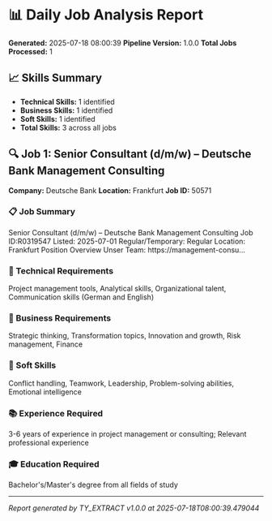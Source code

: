 # 📊 Daily Job Analysis Report

**Generated:** 2025-07-18 08:00:39
**Pipeline Version:** 1.0.0
**Total Jobs Processed:** 1

## 📈 Skills Summary

- **Technical Skills:** 1 identified
- **Business Skills:** 1 identified
- **Soft Skills:** 1 identified
- **Total Skills:** 3 across all jobs

## 🔍 Job 1: Senior Consultant (d/m/w) – Deutsche Bank Management Consulting

**Company:** Deutsche Bank
**Location:** Frankfurt
**Job ID:** 50571

### 📋 Job Summary
Senior Consultant (d/m/w) – Deutsche Bank Management Consulting Job ID:R0319547 Listed: 2025-07-01 Regular/Temporary: Regular Location: Frankfurt Position Overview Unser Team: https://management-consu...

### 🔧 Technical Requirements
Project management tools, Analytical skills, Organizational talent, Communication skills (German and English)

### 💼 Business Requirements
Strategic thinking, Transformation topics, Innovation and growth, Risk management, Finance

### 🤝 Soft Skills
Conflict handling, Teamwork, Leadership, Problem-solving abilities, Emotional intelligence

### 📚 Experience Required
3-6 years of experience in project management or consulting; Relevant professional experience

### 🎓 Education Required
Bachelor's/Master's degree from all fields of study

---

*Report generated by TY_EXTRACT v1.0.0 at 2025-07-18T08:00:39.479044*
